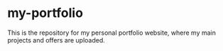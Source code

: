 # my-portfolio
This is the repository for my personal portfolio website, where my main projects and offers are uploaded.
